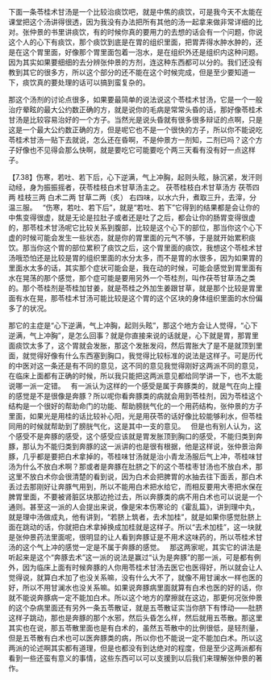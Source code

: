 下面一条苓桂术甘汤是一个比较治痰饮吧，就是中焦的痰饮，可是我今天不太能在课堂把这个汤讲得很透，因为我没有办法把所有其他的汤一起拿来做非常详细的比对。张仲景的书里讲痰饮，有的时候你真的要用力的去想的话会有一个问题，你说这个人的心下有痰饮，那个痰饮到底是在胃的组织里面，把胃弄得水肿水肿的，还是在这个胃里面，好像那个胃里面包着一泡水，是在组织外还是组织内这种问题。因为其实如果要细细的去分辨张仲景的方剂，连这种东西都可以分的。我们还没有教到其它的很多方，所以这个部分的还不能在这个时候完成，但是至少要知道一下，痰饮真的要处理的话可以搞到蛮复杂的。

那这个汤剂的讨论点很多，如果要最简单的说法说这个苓桂术甘汤，它是一个一般治疗晕眩的最大公约数正确的方，就是说你的毛病是常常头昏的话，那好像苓桂术甘汤是比较容易治好的一个方子。当然光是说头昏就有很多很多辩证的点啊，只是这是一个最大公约数正确的方，但是呢它也不是一个很快的方子，所以你不能说吃苓桂术甘汤一贴下去就说，怎么还在昏啊，不是仲景方一剂知，二剂已吗？这个方子好像也不见得会那么快啊，就是要吃它可能要吃个两三天看有没有好一点这样子。

【7.38】伤寒，若吐、若下后，心下逆满，气上冲胸，起则头眩，脉沉紧，发汗则动经，身为振振摇者，茯苓桂枝白术甘草汤主之。
茯苓桂枝白术甘草汤方
茯苓四两  桂枝三两  白术二两  甘草二两（炙）
右四味，以水六升，煮取三升，去滓，分温三服。
 
“伤寒，若吐、若下后”，就是“若吐、若下”它得到的结果都是会让你的中焦变得很虚，就是无论是拉肚子或者还是吐了之后，都会让你的肠胃变得很虚的，那苓桂术甘汤呢它比较关系到腹部，比较是这个心下的部位，那当你这个心下虚的时候可能会发生一些状态，就是你的胃里面的元气不够，于是就开始累积痰饮。那当你这个胃的部位累积了痰饮之后，这个胃里面的痰饮，我想这个苓桂术甘汤哦恐怕还是比较是胃的组织里面的水分太多，而不是胃的水很多，因为如果胃的里面水太多的话，其实那个症状可能会是，我在动的时候，可能会感觉到胃里面有水在晃荡的那个感觉，那个症可能是要用另外一个苓桂剂，叫作茯苓甘草汤之类的。那个苓桂剂是苓桂加甘姜，就是苓桂之外加生姜跟甘草，就是那个比较是胃里面有水在晃，那苓桂术甘汤可能比较是这个胃的这个区块的身体组织里面的水份偏多了的状况。

那它的主症是“心下逆满，气上冲胸，起则头眩”，那这个地方会让人觉得，“心下逆满，气上冲胸”，是怎么回事？就是你直接来说的话就是，心下就是胃，那胃里面痰饮太多了，这个胃就会发胀，那这个发胀发闷，然后胃胀大了是不是就顶到里面，就觉得好像有什么东西塞到胸口，我觉得比较标准的说法是这样子。可是历代的中医对这一条还是有不同的意见，这不同的意见我觉得刚好这两派不同的意见，在临床上面都有正确的时候，所以我只能把这两派意见都给同学讲一下，也不太能说哪一派一定错。
 
有一派认为这样的一个感受是属于奔豚类的，就是气在向上撞的感觉是不是很像是奔豚？所以呢你看奔豚类的病就会用到苓桂剂，因为苓桂这个结构是一个很好的帮助命门的功能、帮助膀胱气化的一个用药结构，张仲景的方子里面，如果光是用桂的话比较补心阳，光是用茯苓的话好像比较能够利水，但苓桂同用的时候就帮助到了膀胱气化，这是其中一支的意见。
 
但是也有别人认为，这个感受不是奔豚的感受，这个感受应该就是胃发胀顶到胸口的感受，不能归类到奔豚，那认为不能归类到奔豚的这一派讲的也是很有根据，他是这样说，张仲景治奔豚，几乎都是要把白术拿掉的，苓桂味甘汤就是治小青龙汤服后气上冲，苓桂味甘汤为什么不放白术啊？那或者是奔豚在肚脐之下的这个苓桂枣甘汤也不放白术，那这里不放白术你会很清楚的看到说，因为白术会把脾胃的水抽去往下面丢，那白术丢过去那刚好让奔豚气用到，所以不能用白术把水给它，而相反要用大枣把水保在脾胃里面，不要被肾脏区块那边抢过去，所以奔豚类的病不用白术也可以说是一个通则。甚至这一派的人会提出来说，像是宋本伤寒论的《霍乱篇》，讲到理中丸，就是理中汤做成丸，他有讲到，“若脐上筑者，去术加桂”，就是如果你感觉肚脐上面在跳动的话，你就把白术拿掉换成加桂就是这样子。所以“去术加桂”，这一块就是张仲景药法里面呢，很明显的让人看到奔豚证是不用术这味药的，所以苓桂术甘汤的这个气上冲的感觉一定是不属于奔豚的感觉。
 
那这两家呢，其实它的讲法是听起来是这个“奔豚去术”这一派的说法是赢过“认为是奔豚”的那一派，可是都有例外，因为临床上面有时候奔豚的人你用苓桂术甘汤去医它也医得好，所以就会让人觉得说，就算白术加了也没关系嘛，没有什么大不了，就像不用甘澜水一样也医的好，所以不用甘澜水也没关系嘛。如果说奔豚病里面就算有白术也医的好的话，你就不能说奔豚病一定不能加白术。所以这个地方的摩擦就在这边，那更何况张仲景的这个杂病里面还有另外一条五苓散证，就是五苓散证实当你脐下有悸动——肚脐这样子跳动，那也是奔豚的那个水邪，然后头昏怎么样，然后就用五苓散。那这里其实也在说，那五苓散里面也是有白术的，虽然五苓散中的比例很低，是轻剂量，但是五苓散有白术也可以医奔豚类的病，所以你也不能说一定不能加白术。所以这两派的论述啊其实都有道理，但是也都没有到达绝对的程度，但是至少这两派都有看到一些还蛮有意义的事情，这些东西可以可以支援到以后我们来理解张仲景的著作。
